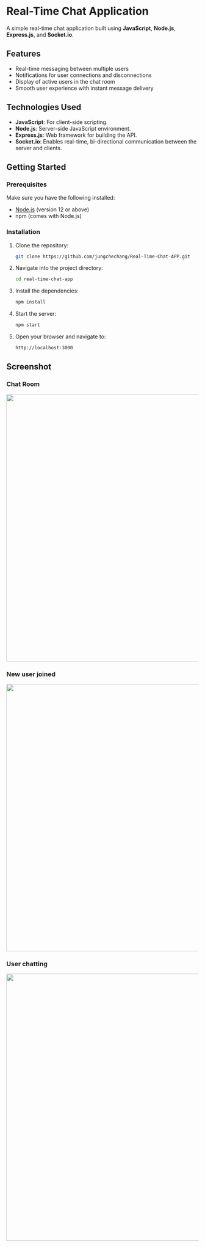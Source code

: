 # Real-Time Chat Application

A simple real-time chat application built using **JavaScript**, **Node.js**, **Express.js**, and **Socket.io**.

## Features

- Real-time messaging between multiple users
- Notifications for user connections and disconnections
- Display of active users in the chat room
- Smooth user experience with instant message delivery

## Technologies Used

- **JavaScript**: For client-side scripting.
- **Node.js**: Server-side JavaScript environment.
- **Express.js**: Web framework for building the API.
- **Socket.io**: Enables real-time, bi-directional communication between the server and clients.

## Getting Started

### Prerequisites

Make sure you have the following installed:

- [Node.js](https://nodejs.org/) (version 12 or above)
- npm (comes with Node.js)

### Installation

1. Clone the repository:

   ```bash
   git clone https://github.com/jungchechang/Real-Time-Chat-APP.git
2. Navigate into the project directory:
   ```bash
   cd real-time-chat-app
3. Install the dependencies:
    ```bash
    npm install
4. Start the server:
    ```bash
    npm start
5. Open your browser and navigate to:
    ```bash
    http://localhost:3000

## Screenshot
### Chat Room
<img src="readme/room.png" width=700px>

### New user joined
<img src="readme/new_user.png" width=700px>

### User chatting
<img src="readme/chat.png" width=700px>


